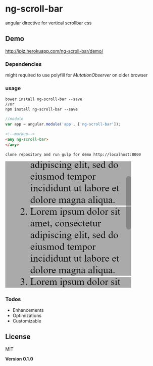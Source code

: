 # ng-scroll-bar
angular directive for vertical scrollbar css

## Demo

http://ipiz.herokuapp.com/ng-scroll-bar/demo/

### Dependencies
might required to use polyfill for *MutationObserver* on older browser

### usage
```shell
bower install ng-scroll-bar --save
//or
npm install ng-scroll-bar --save
```
```javascript
//module
var app = angular.module('app', ['ng-scroll-bar']);
```
```html
<!--markup-->
<any ng-scroll-bar>
</any>
```

```
clone repository and run gulp for demo http://localhost:8000
```

![ng-scroll-bar Screenshot](https://raw.githubusercontent.com/appfoundations/ng-scroll-bar/master/preview.png "ng-scroll-bar Screenshot")

### Todos

 - Enhancements
 - Optimizations
 - Customizable

License
----

MIT


**Version 0.1.0**
